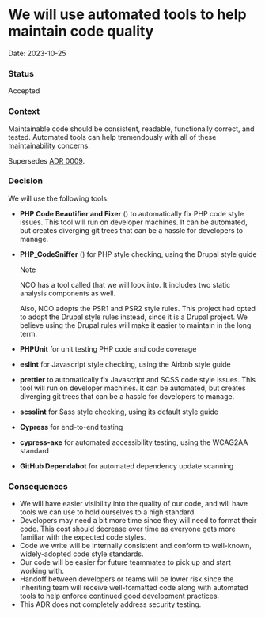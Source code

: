 # We will use automated tools to help maintain code quality

Date: 2023-10-25

### Status

Accepted

### Context

Maintainable code should be consistent, readable, functionally correct, and tested. Automated tools can help tremendously with all of these maintainability concerns.

Supersedes [ADR 0009](0009-we-will-use-automated-tools-to-help-maintain-code-quality.md).

### Decision

We will use the following tools:
- **PHP Code Beautifier and Fixer** () to automatically fix PHP code style issues. This tool will run on developer machines. It can be automated, but creates diverging git trees that can be a hassle for developers to manage.
- **PHP_CodeSniffer** () for PHP style checking, using the Drupal style guide

   > [!NOTE]  
   > NCO has a tool called  that we will look into. It includes two static analysis components as well.
   >
   > Also, NCO adopts the PSR1 and PSR2 style rules. This project had opted to adopt the Drupal style rules instead, since it is a Drupal project. We believe using the Drupal rules will make it easier to maintain in the long term.

- **PHPUnit** for unit testing PHP code and code coverage
- **eslint** for Javascript style checking, using the Airbnb style guide
- **prettier** to automatically fix Javascript and SCSS code style issues. This tool will run on developer machines. It can be automated, but creates diverging git trees that can be a hassle for developers to manage.
- **scsslint** for Sass style checking, using its default style guide
- **Cypress** for end-to-end testing
- **cypress-axe** for automated accessibility testing, using the WCAG2AA standard
- **GitHub Dependabot** for automated dependency update scanning

### Consequences

- We will have easier visibility into the quality of our code, and will have tools we can use to hold ourselves to a high standard.
- Developers may need a bit more time since they will need to format their code. This cost should decrease over time as everyone gets more familiar with the expected code styles.
- Code we write will be internally consistent and conform to well-known, widely-adopted code style standards.
- Our code will be easier for future teammates to pick up and start working with.
- Handoff between developers or teams will be lower risk since the inheriting team will receive well-formatted code along with automated tools to help enforce continued good development practices.
- This ADR does not completely address security testing.
